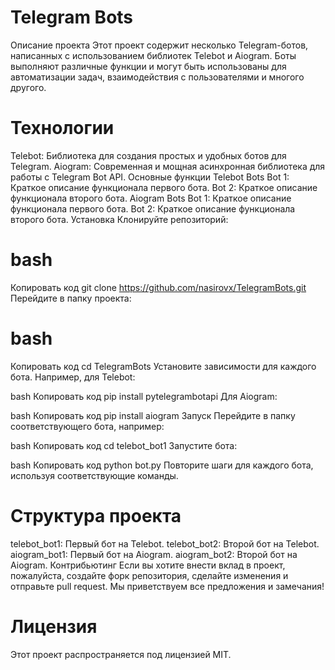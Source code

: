 # Telegram Bots
Описание проекта
Этот проект содержит несколько Telegram-ботов, написанных с использованием библиотек Telebot и Aiogram. Боты выполняют различные функции и могут быть использованы для автоматизации задач, взаимодействия с пользователями и многого другого.

# Технологии
Telebot: Библиотека для создания простых и удобных ботов для Telegram.
Aiogram: Современная и мощная асинхронная библиотека для работы с Telegram Bot API.
Основные функции
Telebot Bots
Bot 1: Краткое описание функционала первого бота.
Bot 2: Краткое описание функционала второго бота.
Aiogram Bots
Bot 1: Краткое описание функционала первого бота.
Bot 2: Краткое описание функционала второго бота.
Установка
Клонируйте репозиторий:

# bash
Копировать код
git clone https://github.com/nasirovx/TelegramBots.git
Перейдите в папку проекта:

# bash
Копировать код
cd TelegramBots
Установите зависимости для каждого бота. Например, для Telebot:

bash
Копировать код
pip install pytelegrambotapi
Для Aiogram:

bash
Копировать код
pip install aiogram
Запуск
Перейдите в папку соответствующего бота, например:

bash
Копировать код
cd telebot_bot1
Запустите бота:

bash
Копировать код
python bot.py
Повторите шаги для каждого бота, используя соответствующие команды.

# Структура проекта
telebot_bot1: Первый бот на Telebot.
telebot_bot2: Второй бот на Telebot.
aiogram_bot1: Первый бот на Aiogram.
aiogram_bot2: Второй бот на Aiogram.
Контрибьютинг
Если вы хотите внести вклад в проект, пожалуйста, создайте форк репозитория, сделайте изменения и отправьте pull request. Мы приветствуем все предложения и замечания!

# Лицензия
Этот проект распространяется под лицензией MIT.
